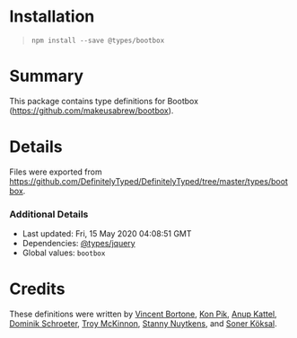 # Installation
> `npm install --save @types/bootbox`

# Summary
This package contains type definitions for Bootbox (https://github.com/makeusabrew/bootbox).

# Details
Files were exported from https://github.com/DefinitelyTyped/DefinitelyTyped/tree/master/types/bootbox.

### Additional Details
 * Last updated: Fri, 15 May 2020 04:08:51 GMT
 * Dependencies: [@types/jquery](https://npmjs.com/package/@types/jquery)
 * Global values: `bootbox`

# Credits
These definitions were written by [Vincent Bortone](https://github.com/vbortone), [Kon Pik](https://github.com/konpikwastaken), [Anup Kattel](https://github.com/kanup), [Dominik Schroeter](https://github.com/icereed), [Troy McKinnon](https://github.com/trodi), [Stanny Nuytkens](https://github.com/stannynuytkens), and [Soner Köksal](https://github.com/renjfk).
